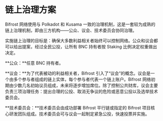 # 链上治理方案

Bifrost 网络使用与 Polkadot 和 Kusama 一致的治理机制，这是一套较为成熟的链上治理机制，即由三方机构——公众、议会、技术委员会协同治理。

实施链上治理的目标是：确保大多数利益相关者始终可以控制网络。公众和议会都可以给出提案，经过全民公投，让所有 BNC 持有者按 Staking 比例决定权重做出决定。

**公众：**任意 BNC 持有者。

**议会：**为了代表被动的利益相关者，Bifrost 引入了“议会”的概念。议会是一个由多个参与者组成的链上实体，每个参与者代表一个链上账户。Bifrost 网络初期由少数几名初始议员组成，未来将逐步增加席位。除了控制公共财库，议会主要负责三项治理任务：提出合理的公投、取消无争议的危险或恶意公投以及选举技术委员会。

**技术委员会：**技术委员会由成功部署 Bifrost 平行链或指定的 Bifrost 项目核心研发团队组成。技术委员会可与议会一起制定紧急公投，快速投票并实施。

